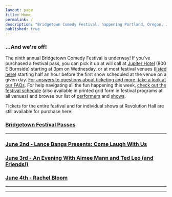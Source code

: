 ```yaml
---
layout: page
title: Home
permalink: /
description: "Bridgetown Comedy Festival, happening Portland, Oregon, June 1st-5th, 2016!"
published: true
---
```


<h3>...And we're off!</h3>

The ninth annual Bridgetown Comedy Festival is underway! If you've purchased a festival pass, you can pick it up at will call at [Jupiter Hotel](http://jupiterhotel.com/) (800 E Burnside) starting at 3pm on Wednesday, or at most festival venues ([listed here](http://www.bridgetowncomedy.com/venues)) starting half an hour before the first show scheduled at the venue on a given day. [For answers to questions about ticketing and more, take a look at our FAQs](http://www.bridgetowncomedy.com/faqs). For help navigating all the fun happening this week, [check out the festival schedule](http://www.bridgetowncomedy.com/schedule) (also available in printed grid form in festival programs at all venues) and browse our list of [performers](http://www.bridgetowncomedy.com/performers) and [shows](http://www.bridgetowncomedy.com/shows).

Tickets for the entire festival and for individual shows at Revolution Hall are still available for purchase here:

<h3>
  <a href="https://www.eventbrite.com/e/2016-bridgetown-comedy-festival-june-1-5-tickets-23824633119" class="btn btn-primary btn-lg btn-block" target="_blank" style="white-space: normal">
  Bridgetown Festival Passes</a>
</h3>
<hr />
<h3>
  <a href="http://www.revolutionhallpdx.com/event/1145325-come-laugh-us-portland/" class="btn btn-primary btn-lg btn-block" target="_blank" style="white-space: normal">
  June 2nd - Lance Bangs Presents: Come Laugh With Us</a>
</h3>

<h3>
  <a href="http://www.revolutionhallpdx.com/event/1145343-evening-aimee-mann-ted-leo-portland/" class="btn btn-primary btn-lg btn-block" target="_blank" style="white-space: normal">
 June 3rd - An Evening With Aimee Mann and Ted Leo (and Friends!)</a>
</h3>

<h3>
  <a href="http://www.revolutionhallpdx.com/event/1145305-rachel-bloom-portland/" class="btn btn-primary btn-lg btn-block" target="_blank" style="white-space: normal">
  June 4th - Rachel Bloom</a>
</h3>

<hr />


<hr />
